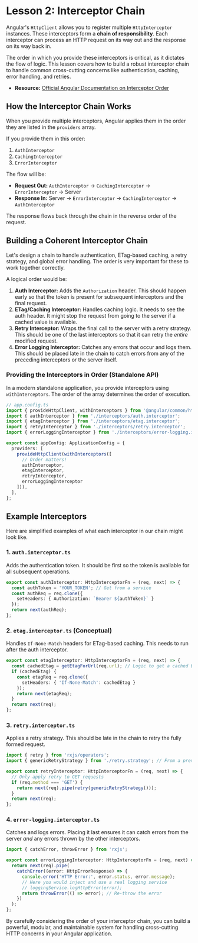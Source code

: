 # Lesson 2: Interceptor Chain

Angular's `HttpClient` allows you to register multiple `HttpInterceptor` instances. These interceptors form a **chain of responsibility**. Each interceptor can process an HTTP request on its way out and the response on its way back in.

The order in which you provide these interceptors is critical, as it dictates the flow of logic. This lesson covers how to build a robust interceptor chain to handle common cross-cutting concerns like authentication, caching, error handling, and retries.

- **Resource:** [Official Angular Documentation on Interceptor Order](https://angular.io/guide/http-interceptors#interceptor-order)

## How the Interceptor Chain Works

When you provide multiple interceptors, Angular applies them in the order they are listed in the `providers` array.

If you provide them in this order:
1.  `AuthInterceptor`
2.  `CachingInterceptor`
3.  `ErrorInterceptor`

The flow will be:
-   **Request Out:** `AuthInterceptor` -> `CachingInterceptor` -> `ErrorInterceptor` -> Server
-   **Response In:** Server -> `ErrorInterceptor` -> `CachingInterceptor` -> `AuthInterceptor`

The response flows back through the chain in the reverse order of the request.

## Building a Coherent Interceptor Chain

Let's design a chain to handle authentication, ETag-based caching, a retry strategy, and global error handling. The order is very important for these to work together correctly.

A logical order would be:
1.  **Auth Interceptor:** Adds the `Authorization` header. This should happen early so that the token is present for subsequent interceptors and the final request.
2.  **ETag/Caching Interceptor:** Handles caching logic. It needs to see the auth header. It might stop the request from going to the server if a cached value is available.
3.  **Retry Interceptor:** Wraps the final call to the server with a retry strategy. This should be one of the last interceptors so that it can retry the *entire* modified request.
4.  **Error Logging Interceptor:** Catches any errors that occur and logs them. This should be placed late in the chain to catch errors from any of the preceding interceptors or the server itself.

### Providing the Interceptors in Order (Standalone API)

In a modern standalone application, you provide interceptors using `withInterceptors`. The order of the array determines the order of execution.

```typescript
// app.config.ts
import { provideHttpClient, withInterceptors } from '@angular/common/http';
import { authInterceptor } from './interceptors/auth.interceptor';
import { etagInterceptor } from './interceptors/etag.interceptor';
import { retryInterceptor } from './interceptors/retry.interceptor';
import { errorLoggingInterceptor } from './interceptors/error-logging.interceptor';

export const appConfig: ApplicationConfig = {
  providers: [
    provideHttpClient(withInterceptors([
      // Order matters!
      authInterceptor,
      etagInterceptor,
      retryInterceptor,
      errorLoggingInterceptor
    ])),
  ],
};
```

## Example Interceptors

Here are simplified examples of what each interceptor in our chain might look like.

### 1. `auth.interceptor.ts`

Adds the authentication token. It should be first so the token is available for all subsequent operations.

```typescript
export const authInterceptor: HttpInterceptorFn = (req, next) => {
  const authToken = 'YOUR_TOKEN'; // Get from a service
  const authReq = req.clone({
    setHeaders: { Authorization: `Bearer ${authToken}` }
  });
  return next(authReq);
};
```

### 2. `etag.interceptor.ts` (Conceptual)

Handles `If-None-Match` headers for ETag-based caching. This needs to run after the auth interceptor.

```typescript
export const etagInterceptor: HttpInterceptorFn = (req, next) => {
  const cachedEtag = getEtagForUrl(req.url); // Logic to get a cached ETag
  if (cachedEtag) {
    const etagReq = req.clone({
      setHeaders: { 'If-None-Match': cachedEtag }
    });
    return next(etagReq);
  }
  return next(req);
};
```

### 3. `retry.interceptor.ts`

Applies a retry strategy. This should be late in the chain to retry the fully formed request.

```typescript
import { retry } from 'rxjs/operators';
import { genericRetryStrategy } from './retry.strategy'; // From a previous lesson

export const retryInterceptor: HttpInterceptorFn = (req, next) => {
  // Only apply retry to GET requests
  if (req.method === 'GET') {
    return next(req).pipe(retry(genericRetryStrategy()));
  }
  return next(req);
};
```

### 4. `error-logging.interceptor.ts`

Catches and logs errors. Placing it last ensures it can catch errors from the server *and* any errors thrown by the other interceptors.

```typescript
import { catchError, throwError } from 'rxjs';

export const errorLoggingInterceptor: HttpInterceptorFn = (req, next) => {
  return next(req).pipe(
    catchError((error: HttpErrorResponse) => {
      console.error('HTTP Error:', error.status, error.message);
      // Here you would inject and use a real logging service
      // loggingService.logHttpError(error);
      return throwError(() => error); // Re-throw the error
    })
  );
};
```

By carefully considering the order of your interceptor chain, you can build a powerful, modular, and maintainable system for handling cross-cutting HTTP concerns in your Angular application.